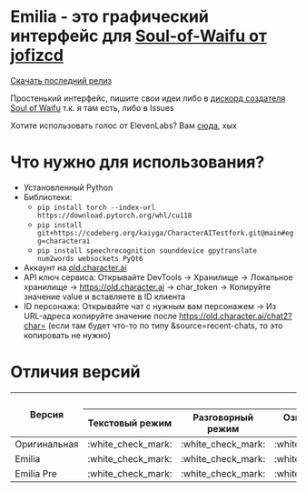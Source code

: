 # Emilia - это графический интерфейс для [Soul-of-Waifu от jofizcd](https://github.com/jofizcd/Soul-of-Waifu)

[Скачать последний релиз](https://github.com/Kajitsy/Emilia/archive/refs/tags/2.0.0.zip)

Простенький интерфейс, пишите свои идеи либо в [дискорд создателя Soul of Waifu](https://discord.gg/6UvYzBKCZK) т.к. я там есть, либо в Issues 

Хотите использовать голос от ElevenLabs? Вам [сюда](https://github.com/jofizcd/Soul-of-Waifu), хых
# Что нужно для использования?
- Установленный Python 
- Библиотеки:
  - `pip install torch --index-url https://download.pytorch.org/whl/cu118`
  - `pip install git+https://codeberg.org/kaiyga/CharacterAITestfork.git@main#egg=characterai`
  - `pip install speechrecognition sounddevice gpytranslate num2words websockets PyQt6`
- Аккаунт на [old.character.ai](https://old.character.ai/) 
- API ключ сервиса: Открывайте DevTools -> Хранилище -> Локальное хранилище -> https://old.character.ai -> char_token -> Копируйте значение value и вставляете в ID клиента
- ID персонажа: Открывайте чат с нужным вам персонажем -> Из URL-адреса копируйте значение после https://old.character.ai/chat2?char= (если там будет что-то по типу &source=recent-chats, то это копировать не нужно)

# Отличия версий
<table>
  <thead>
    <tr>
      <th rowspan="2">Версия</th>
      <th colspan="7">Возможности</th>
      <th colspan="1">Работает?</th>
    </tr>
    <tr>
      <th>Текстовый режим</th>
      <th>Разговорный режим</th>
      <th>Озвучка Silero TTS</th>
      <th>Озвучка ElevenLabs</th>
      <th>Графический интерфейс</th>
      <th>Консольный интерфейс</th>
      <th>Gemini 1.5</th>
      <th></th>
    </tr>
  </thead>
  <tbody>
    <tr>
      <td rowspan="1">Оригинальная</td>
      <td>:white_check_mark:</td>
      <td>:white_check_mark:</td>
      <td>:white_check_mark:</td>
      <td>:white_check_mark:</td>
      <td>:negative_squared_cross_mark:</td>
      <td>:white_check_mark:</td>
      <td>:negative_squared_cross_mark:</td>
      <td>:negative_squared_cross_mark:</td>
    </tr>
    <tr>
      <td rowspan="1">Emilia</td>
      <td>:white_check_mark:</td>
      <td>:white_check_mark:</td>
      <td>:white_check_mark:</td>
      <td>:negative_squared_cross_mark:</td>
      <td>:white_check_mark:</td>
      <td>:negative_squared_cross_mark:</td>
      <td>:negative_squared_cross_mark:</td>
      <td>:white_check_mark:</td>
    <tr>
      <td rowspan="1">Emilia Pre</td>
      <td>:white_check_mark:</td>
      <td>:white_check_mark:</td>
      <td>:white_check_mark:</td>
      <td>:negative_squared_cross_mark:</td>
      <td>:white_check_mark:</td>
      <td>:negative_squared_cross_mark:</td>
      <td>:white_check_mark:</td>
      <td>:white_check_mark:</td>
    </tr>
  </tbody>
</table>
